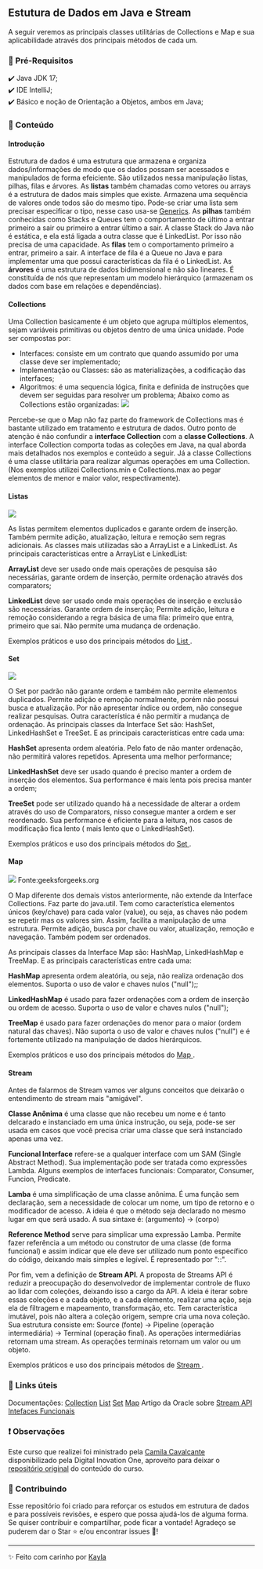 ## Estutura de Dados em Java e Stream
A seguir veremos as principais classes utilitárias de Collections e Map e sua aplicabilidade através dos principais métodos de cada um. 

### 🔧 Pré-Requisitos
✔️ Java JDK 17;<br>
✔️ IDE IntelliJ;<br>
✔️ Básico e noção de Orientação a Objetos, ambos em Java;<br>

### 📝 Conteúdo
#### Introdução
Estrutura de dados é uma estrutura que armazena e organiza dados/informações de modo que os dados possam ser acessados e manipulados de forma efeiciente. 
São utilizados nessa manipulação listas, pilhas, filas e árvores.
As **listas** também chamadas como vetores ou arrays é a estrutura de dados mais simples que existe. Armazena uma sequência de valores onde todos são do mesmo tipo. Pode-se criar uma lista sem precisar especificar o tipo, nesse caso usa-se [Generics](http://https://www.devmedia.com.br/java-generics-trabalhando-com-metodos/30911 "Generics").
As **pilhas** também conhecidas como Stacks e Queues tem o comportamento de último a entrar primeiro a sair ou primeiro a entrar último a sair. A classe Stack do Java não é estática, e ela está ligada a outra classe que é LinkedList. Por isso não precisa de uma capacidade.
As **filas** tem o comportamento primeiro a entrar, primeiro a sair. A interface de fila é a Queue no Java e para implementar uma que possui características da fila é o LinkedList.
As **árvores** é uma estrutura de dados bidimensional e não são lineares. É constituída de nós que representam um modelo hierárquico (armazenam os dados com base em relações e dependências).

#### Collections
Uma Collection basicamente é um objeto que agrupa múltiplos elementos, sejam variáveis primitivas ou objetos dentro de uma única unidade. Pode ser compostas por:
* Interfaces: consiste em um contrato que quando assumido por uma classe deve ser implementado;
* Implementação ou Classes: são as materializações, a codificação das interfaces;
* Algoritmos: é uma sequencia lógica, finita e definida de instruções que devem ser seguidas para resolver um problema;
Abaixo como as Collections estão organizadas:
![](http://www.startertutorials.com/corejava/wp-content/uploads/2018/02/collections-hierarchy.png)<br>

Percebe-se que o Map não faz parte do framework de Collections mas é bastante utilizado em tratamento e estrutura de dados.
Outro ponto de atenção é não confundir a **interface Collection** com a **classe Collections**. A interface Collection comporta todas as coleções em Java, na qual aborda mais detalhados nos exemplos e conteúdo a seguir. Já a classe Collections é uma classe utilitária para realizar algumas operações em uma Collection. (Nos exemplos utilizei Collections.min e Collections.max ao pegar elementos de menor e maior valor, respectivamente).

#### Listas
![](https://examples.javacodegeeks.com/wp-content/uploads/2019/06/java_lists_1.png.webp)<br>

As listas permitem elementos duplicados e garante ordem de inserção. Também permite adição, atualização, leitura e remoção sem regras adicionais. As classes mais utilizadas são a ArrayList e a LinkedList. 
As principais características entre a ArrayList e LinkedList: 

**ArrayList** deve ser usado onde mais operações de pesquisa são necessárias, garante ordem de inserção, permite ordenação através dos comparators;

**LinkedList** deve ser usado onde mais operações de inserção e exclusão são necessárias. Garante ordem de inserção; Permite adição, leitura e remoção considerando a regra básica de uma fila: primeiro que entra, primeiro que sai. Não permite uma mudança de ordenação.

Exemplos práticos e uso dos principais métodos do <a href="https://github.com/kayladeodato/estrutura-dados-collection-stream/tree/main/src/br/com/projeto/dados/list"> List </a>.

#### Set
![](https://examples.javacodegeeks.com/wp-content/uploads/2020/01/Java-Set-UML-Diagram-1.jpg.webp)<br>

O Set por padrão não garante ordem e também não permite elementos duplicados. Permite adição e remoção normalmente, porém não possui busca e atualização.
Por não apresentar índice ou ordem, não consegue realizar pesquisas. Outra característica é não permitir a mudança de ordenação. 
As principais classes da Interface Set são: HashSet, LinkedHashSet e TreeSet. E as principais características entre cada uma: 

**HashSet** apresenta ordem aleatória. Pelo fato de não manter ordenação, não permitirá valores repetidos. Apresenta uma melhor performance;

**LinkedHashSet** deve ser usado quando é preciso manter a ordem de inserção dos elementos. Sua performance é mais lenta pois precisa manter a ordem;

**TreeSet** pode ser utilizado quando há a necessidade de alterar a ordem através do uso de Comparators, nisso consegue manter a ordem e ser reordenado. Sua performance é eficiente para a leitura, nos casos de modificação fica lento ( mais lento que o LinkedHashSet).

Exemplos práticos e uso dos principais métodos do <a href="https://github.com/kayladeodato/estrutura-dados-collection-stream/tree/main/src/br/com/projeto/dados/set/sorteio"> Set </a>.

#### Map
![](https://media.geeksforgeeks.org/wp-content/cdn-uploads/20200811210611/Collection-Framework-2.png)
Fonte:geeksforgeeks.org

O Map diferente dos demais vistos anteriormente, não extende da Interface Collections. Faz parte do java.util.
Tem como característica elementos únicos (key/chave) para cada valor (value), ou seja, as chaves não podem se repetir mas os valores sim. Assim, facilita a manipulação de uma estrutura.
Permite adição, busca por chave ou valor, atualização, remoção e navegação. Também podem ser ordenados.

As principais classes da Interface Map são: HashMap, LinkedHashMap e TreeMap. E as principais características entre cada uma: 

**HashMap** apresenta ordem aleatória, ou seja, não realiza ordenação dos elementos. Suporta o uso de valor e chaves nulos ("null");;

**LinkedHashMap** é usado para fazer ordenações com a ordem de inserção ou ordem de acesso. Suporta o uso de valor e chaves nulos ("null");

**TreeMap** é usado para fazer ordenações do menor para o maior (ordem natural das chaves). Não suporta o uso de valor e chaves nulos ("null") e é fortemente utilizado na manipulação de dados hierárquicos.

Exemplos práticos e uso dos principais métodos do <a href="https://github.com/kayladeodato/estrutura-dados-collection-stream/tree/main/src/br/com/projeto/dados/map"> Map </a>.

#### Stream
Antes de falarmos de Stream vamos ver alguns conceitos que deixarão o entendimento de stream mais "amigável".

**Classe Anônima** é uma classe que não recebeu um nome e é tanto delcarado e instanciado em uma única instrução, ou seja, pode-se ser usada em casos que você precisa criar uma classe que será instanciado apenas uma vez.

**Funcional Interface** refere-se a qualquer interface com um SAM (Single Abstract Method). Sua implementação pode ser tratada como expressões Lambda. Alguns exemplos de interfaces funcionais: Comparator, Consumer, Funcion, Predicate.

**Lamba** é uma simplificação de uma classe anônima. É uma função sem declaração, sem a necessidade de colocar um nome, um tipo de retorno e o modificador de acesso. A ideia é que o método seja declarado no mesmo lugar em que será usado. 
A sua sintaxe é: (argumento) -> (corpo)

**Reference Method** serve para simplicar uma expressão Lamba. Permite fazer referência a um método ou construtor de uma classe (de forma funcional) e assim indicar que ele deve ser utilizado num ponto específico do código, deixando mais simples e legível. É representado por "::".

Por fim, vem a definição de **Stream API**.
A proposta de Streams API é reduzir a preocupação do desenvolvedor de implementar controle de fluxo ao lidar com coleções, deixando isso a cargo da API.
A ideia é iterar sobre essas coleções e a cada objeto, e a cada elemento, realizar uma ação, seja ela de filtragem e mapeamento, transformação, etc.
Tem característica imutável, pois não altera a coleção origem, sempre cria uma nova coleção.
Sua estrutura consiste em: Source (fonte) -> Pipeline (operação intermediária) -> Terminal (operação final).
As operações intermediárias retornam uma stream. As operações terminais retornam um valor ou um objeto.

Exemplos práticos e uso dos principais métodos de <a href="https://github.com/kayladeodato/estrutura-dados-collection-stream/tree/main/src/br/com/projeto/dados/stream"> Stream </a>.

### 🔗 Links úteis
Documentações: 
[Collection](http://https://docs.oracle.com/javase/8/docs/api/java/util/Collection.html "Collection")
[List](http://https://docs.oracle.com/javase/8/docs/api/java/util/List.html "List")
[Set](http://https://docs.oracle.com/javase/8/docs/api/java/util/Set.html "Set")
[Map](http://https://docs.oracle.com/javase/8/docs/api/java/util/Map.html "Map")
Artigo da Oracle sobre [Stream API](http://https://www.oracle.com/br/technical-resources/articles/java-stream-api.html "Stream API")
[Intefaces Funcionais](http://https://docs.oracle.com/javase/8/docs/api/java/util/function/package-summary.html "Intefaces Funcionais")

### ❗ Observações
Este curso que realizei foi ministrado pela [Camila Cavalcante](http://https://github.com/cami-la "Camila Cavalcante") disponibilizado pela Digital Inovation One, aproveito para deixar o [repositório original](http://https://github.com/cami-la/curso-dio-intro-collections "repositório original") do conteúdo do curso.

### 🤝 Contribuindo
Esse repositório foi criado para reforçar os estudos em estrutura de dados e para possíveis revisões, e espero que possa ajudá-los de alguma forma. Se quiser contribuir e compartilhar, pode ficar a vontade! 
Agradeço se puderem dar o Star ⭐ e/ou encontrar issues 🐛!


------------

✨ Feito com carinho por [Kayla](http://https://www.linkedin.com/in/kayla-deodato/ "Kayla")
